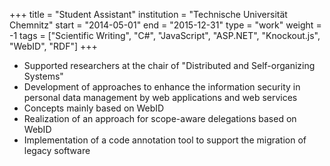 +++
title = "Student Assistant"
institution = "Technische Universität Chemnitz"
start = "2014-05-01"
end = "2015-12-31"
type = "work"
weight = -1
tags = ["Scientific Writing", "C#", "JavaScript", "ASP.NET", "Knockout.js", "WebID", "RDF"]
+++

* Supported researchers at the chair of "Distributed and Self-organizing Systems"
* Development of approaches to enhance the information security in personal data management by web applications and web services
* Concepts mainly based on WebID
* Realization of an approach for scope-aware delegations based on WebID
* Implementation of a code annotation tool to support the migration of legacy software
